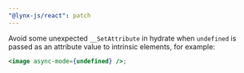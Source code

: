 ```yaml
---
"@lynx-js/react": patch
---
```


Avoid some unexpected `__SetAttribute` in hydrate when `undefined` is passed as an attribute value to intrinsic elements, for example:

```jsx
<image async-mode={undefined} />;
```
